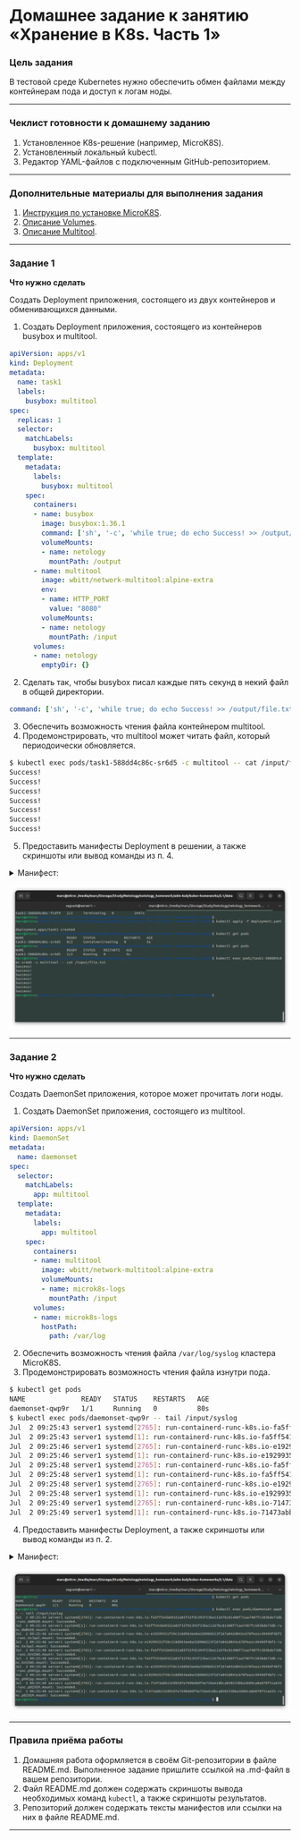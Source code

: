 # Домашнее задание к занятию «Хранение в K8s. Часть 1»

### Цель задания

В тестовой среде Kubernetes нужно обеспечить обмен файлами между контейнерам пода и доступ к логам ноды.

------

### Чеклист готовности к домашнему заданию

1. Установленное K8s-решение (например, MicroK8S).
2. Установленный локальный kubectl.
3. Редактор YAML-файлов с подключенным GitHub-репозиторием.

------

### Дополнительные материалы для выполнения задания

1. [Инструкция по установке MicroK8S](https://microk8s.io/docs/getting-started).
2. [Описание Volumes](https://kubernetes.io/docs/concepts/storage/volumes/).
3. [Описание Multitool](https://github.com/wbitt/Network-MultiTool).

------

### Задание 1 

**Что нужно сделать**

Создать Deployment приложения, состоящего из двух контейнеров и обменивающихся данными.

1. Создать Deployment приложения, состоящего из контейнеров busybox и multitool.

```yaml
apiVersion: apps/v1
kind: Deployment
metadata:
  name: task1
  labels:
    busybox: multitool
spec:
  replicas: 1
  selector:
    matchLabels:
      busybox: multitool
  template:
    metadata:
      labels:
        busybox: multitool
    spec:
      containers:
      - name: busybox
        image: busybox:1.36.1
        command: ['sh', '-c', 'while true; do echo Success! >> /output/file.txt; sleep 5; done']
        volumeMounts:
        - name: netology
          mountPath: /output
      - name: multitool
        image: wbitt/network-multitool:alpine-extra
        env:
        - name: HTTP_PORT
          value: "8080"
        volumeMounts:
        - name: netology
          mountPath: /input
      volumes:
      - name: netology
        emptyDir: {}
```

2. Сделать так, чтобы busybox писал каждые пять секунд в некий файл в общей директории.

```yaml
command: ['sh', '-c', 'while true; do echo Success! >> /output/file.txt; sleep 5; done']
```

3. Обеспечить возможность чтения файла контейнером multitool.
4. Продемонстрировать, что multitool может читать файл, который периодоически обновляется.

```bash
$ kubectl exec pods/task1-588dd4c86c-sr6d5 -c multitool -- cat /input/file.txt
Success!
Success!
Success!
Success!
Success!
Success!
Success!
```

5. Предоставить манифесты Deployment в решении, а также скриншоты или вывод команды из п. 4.

<details> <summary> Манифест:</summary>

```yaml
apiVersion: apps/v1
kind: Deployment
metadata:
  name: task1
  labels:
    busybox: multitool
spec:
  replicas: 1
  selector:
    matchLabels:
      busybox: multitool
  template:
    metadata:
      labels:
        busybox: multitool
    spec:
      containers:
      - name: busybox
        image: busybox:1.36.1
        command: ['sh', '-c', 'while true; do echo Success! >> /output/file.txt; sleep 5; done']
        volumeMounts:
        - name: netology
          mountPath: /output
      - name: multitool
        image: wbitt/network-multitool:alpine-extra
        env:
        - name: HTTP_PORT
          value: "8080"
        volumeMounts:
        - name: netology
          mountPath: /input
      volumes:
      - name: netology
        emptyDir: {}
```

</details>

![delpoyment](./media/deployment.png)

------

### Задание 2

**Что нужно сделать**

Создать DaemonSet приложения, которое может прочитать логи ноды.

1. Создать DaemonSet приложения, состоящего из multitool.

```yaml
apiVersion: apps/v1
kind: DaemonSet
metadata:
  name: daemonset
spec:
  selector:
    matchLabels:
      app: multitool
  template:
    metadata:
      labels:
        app: multitool
    spec:
      containers:
      - name: multitool
        image: wbitt/network-multitool:alpine-extra
        volumeMounts:
        - name: microk8s-logs
          mountPath: /input
      volumes:
      - name: microk8s-logs
        hostPath:
          path: /var/log
```

2. Обеспечить возможность чтения файла `/var/log/syslog` кластера MicroK8S.
3. Продемонстрировать возможность чтения файла изнутри пода.

```bash
$ kubectl get pods
NAME              READY   STATUS    RESTARTS   AGE
daemonset-qwp9r   1/1     Running   0          80s
$ kubectl exec pods/daemonset-qwp9r -- tail /input/syslog
Jul  2 09:25:43 server1 systemd[2765]: run-containerd-runc-k8s.io-fa5ff541b69322a85f32fd1393f23ba11267bc81488f71aa7407fc503bde73db-runc.WWBkD8.mount: Succeeded.
Jul  2 09:25:43 server1 systemd[1]: run-containerd-runc-k8s.io-fa5ff541b69322a85f32fd1393f23ba11267bc81488f71aa7407fc503bde73db-runc.WWBkD8.mount: Succeeded.
Jul  2 09:25:46 server1 systemd[2765]: run-containerd-runc-k8s.io-e19299351f59c518d963ee8a32898d523f267a042d043c678fea1c4949df4bf2-runc.XxJqal.mount: Succeeded.
Jul  2 09:25:46 server1 systemd[1]: run-containerd-runc-k8s.io-e19299351f59c518d963ee8a32898d523f267a042d043c678fea1c4949df4bf2-runc.XxJqal.mount: Succeeded.
Jul  2 09:25:48 server1 systemd[2765]: run-containerd-runc-k8s.io-fa5ff541b69322a85f32fd1393f23ba11267bc81488f71aa7407fc503bde73db-runc.KnVZWO.mount: Succeeded.
Jul  2 09:25:48 server1 systemd[1]: run-containerd-runc-k8s.io-fa5ff541b69322a85f32fd1393f23ba11267bc81488f71aa7407fc503bde73db-runc.KnVZWO.mount: Succeeded.
Jul  2 09:25:48 server1 systemd[2765]: run-containerd-runc-k8s.io-e19299351f59c518d963ee8a32898d523f267a042d043c678fea1c4949df4bf2-runc.phNIpp.mount: Succeeded.
Jul  2 09:25:48 server1 systemd[1]: run-containerd-runc-k8s.io-e19299351f59c518d963ee8a32898d523f267a042d043c678fea1c4949df4bf2-runc.phNIpp.mount: Succeeded.
Jul  2 09:25:49 server1 systemd[2765]: run-containerd-runc-k8s.io-71473abb132d92d7e769b60df4e726e61dbca850233bba3689ca8e870f51a635-runc.p0ZXEM.mount: Succeeded.
Jul  2 09:25:49 server1 systemd[1]: run-containerd-runc-k8s.io-71473abb132d92d7e769b60df4e726e61dbca850233bba3689ca8e870f51a635-runc.p0ZXEM.mount: Succeeded.
```

4. Предоставить манифесты Deployment, а также скриншоты или вывод команды из п. 2.

<details> <summary> Манифест:</summary>

```yaml
apiVersion: apps/v1
kind: DaemonSet
metadata:
  name: daemonset
spec:
  selector:
    matchLabels:
      app: multitool
  template:
    metadata:
      labels:
        app: multitool
    spec:
      containers:
      - name: multitool
        image: wbitt/network-multitool:alpine-extra
        volumeMounts:
        - name: microk8s-logs
          mountPath: /input
      volumes:
      - name: microk8s-logs
        hostPath:
          path: /var/log
```

</details>

![daemonset](./media/DaemonSet.png)

------

### Правила приёма работы

1. Домашняя работа оформляется в своём Git-репозитории в файле README.md. Выполненное задание пришлите ссылкой на .md-файл в вашем репозитории.
2. Файл README.md должен содержать скриншоты вывода необходимых команд `kubectl`, а также скриншоты результатов.
3. Репозиторий должен содержать тексты манифестов или ссылки на них в файле README.md.

------
